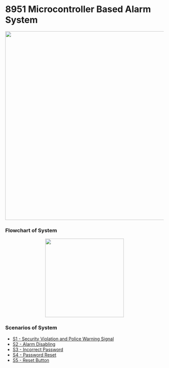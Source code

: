# 8951 Microcontroller Based Alarm System

<p align="center">
  <img width="600" src="https://github.com/oreitor/8951-microcontroller-based-alarm-system/blob/main/8951-mbas.PNG">
</p>

### Flowchart of System
<p align="center">
  <img width="250" src="https://github.com/oreitor/8951-microcontroller-based-alarm-system/blob/main/flowchart.png">
</p>

### Scenarios of System
* [S1 - Security Violation and Police Warning Signal](https://github.com/oreitor/8951-microcontroller-based-alarm-system/blob/main/Scenarios%20of%20System/S1.gif)
* [S2 - Alarm Disabling](https://github.com/oreitor/8951-microcontroller-based-alarm-system/blob/main/Scenarios%20of%20System/S2.gif)
* [S3 - Incorrect Password](https://github.com/oreitor/8951-microcontroller-based-alarm-system/blob/main/Scenarios%20of%20System/S3.gif)
* [S4 - Password Reset](https://github.com/oreitor/8951-microcontroller-based-alarm-system/blob/main/Scenarios%20of%20System/S4.gif)
* [S5 - Reset Button](https://github.com/oreitor/8951-microcontroller-based-alarm-system/blob/main/Scenarios%20of%20System/S5.gif)
